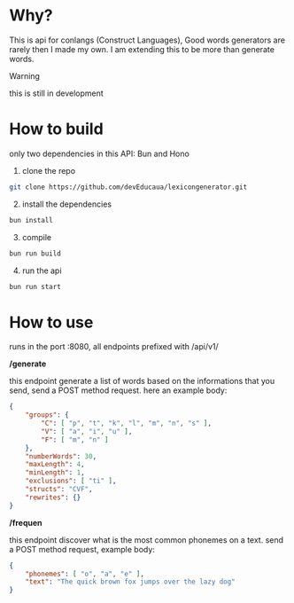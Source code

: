 # Why?
This is api for conlangs (Construct Languages), Good words generators are rarely then I made my own. I am extending this to be more than generate words.

> [!WARNING]
> this is still in development


# How to build
only two dependencies in this API: Bun and Hono

1. clone the repo
```sh
git clone https://github.com/devEducaua/lexicongenerator.git
```

2. install the dependencies
```sh
bun install
```

3. compile
```sh
bun run build
```

4. run the api
```sh
bun run start
```

# How to use
runs in the port :8080, all endpoints prefixed with /api/v1/


**/generate**

this endpoint generate a list of words based on the informations that you send, send a POST method request. here an example body:
```json
{
    "groups": {
        "C": [ "p", "t", "k", "l", "m", "n", "s" ],
        "V": [ "a", "i", "u" ],
        "F": [ "m", "n" ]
    }, 
    "numberWords": 30,
    "maxLength": 4,
    "minLength": 1,
    "exclusions": [ "ti" ],
    "structs": "CVF",
    "rewrites": {}
}
```

**/frequen**

this endpoint discover what is the most common phonemes on a text. send a POST method request, example body:
```json
{
    "phonemes": [ "o", "a", "e" ],
    "text": "The quick brown fox jumps over the lazy dog"
}
```
